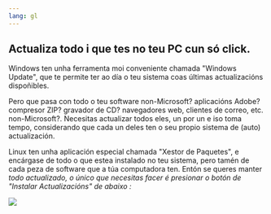 ```yaml
---
lang: gl
---
```





<h2>Actualiza todo i que tes no teu PC cun só click.</h2>

Windows ten unha ferramenta moi conveniente chamada "Windows Update", que te permite ter ao día o teu sistema coas últimas actualizacións dispoñibles.

Pero que pasa con todo o teu software non-Microsoft? aplicacións Adobe? compresor ZIP? gravador de CD? navegadores web, clientes de correo, etc. non-Microsoft?. Necesitas actualizar todos eles, un por un e iso toma tempo, considerando que cada un deles ten o seu propio sistema de (auto) actualización.

Linux ten unha aplicación especial chamada "Xestor de Paquetes", e encárgase de todo o que estea instalado no teu sistema, pero tamén de cada peza de software que a túa computadora ten. Entón se queres manter <i>todo actualizado, o único que necesitas facer é presionar o botón de "Instalar Actualizacións" de abaixo :


<img src="Images/global_update.png" />




